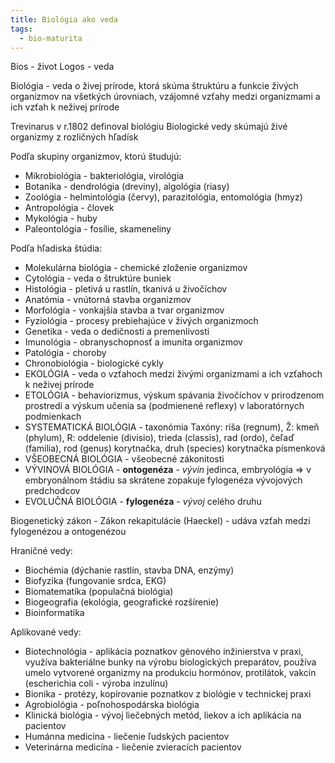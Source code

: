 ```yaml
---
title: Biológia ako veda
tags:
  - bio-maturita
---
```


Bios - život 
Logos - veda 

Biológia - veda o živej prírode, ktorá skúma štruktúru a funkcie živých organizmov na všetkých úrovniach, vzájomné vzťahy medzi organizmami a ich vzťah k neživej prírode 

Trevinarus v r.1802 definoval biológiu 
Biologické vedy skúmajú živé organizmy z rozličných hľadísk 

Podľa skupiny organizmov, ktorú študujú:  
- Mikrobiológia - bakteriológia, virológia 
- Botanika - dendrológia (dreviny), algológia (riasy) 
- Zoológia - helmintológia (červy), parazitológia, entomológia (hmyz) 
- Antropológia - človek 
- Mykológia - huby 
- Paleontológia - fosílie, skameneliny 

Podľa hľadiska štúdia: 
- Molekulárna biológia - chemické zloženie organizmov 
- Cytológia - veda o štruktúre buniek 
- Histológia - pletivá u rastlín, tkanivá u živočíchov 
- Anatómia - vnútorná stavba organizmov 
- Morfológia - vonkajšia stavba a tvar organizmov 
- Fyziológia - procesy prebiehajúce v živých organizmoch 
- Genetika - veda o dedičnosti a premenlivosti 
- Imunológia - obranyschopnosť a imunita organizmov 
- Patológia - choroby
- Chronobiológia - biologické cykly
- EKOLÓGIA - veda o vzťahoch medzi živými organizmami a ich vzťahoch k neživej prírode  
- ETOLÓGIA - behaviorizmus, výskum spávania živočíchov v prirodzenom prostredí a výskum učenia sa (podmienené reflexy) v laboratórnych podmienkach 
- SYSTEMATICKÁ BIOLÓGIA - taxonómia 
	Taxóny: ríša (regnum), Ž: kmeň (phylum), R: oddelenie (divisio), trieda (classis), rad (ordo), čeľaď (familia), rod (genus) korytnačka, druh (species) korytnačka písmenková 
- VŠEOBECNÁ BIOLÓGIA - všeobecné zákonitosti 
- VÝVINOVÁ BIOLÓGIA - **ontogenéza** - *vývin* jedinca, embryológia => v embryonálnom štádiu sa skrátene zopakuje fylogenéza vývojových predchodcov 
- EVOLUČNÁ BIOLÓGIA - **fylogenéza** - *vývoj* celého druhu 

Biogenetický zákon - Zákon rekapitulácie (Haeckel) - udáva vzťah medzi fylogenézou a ontogenézou  

Hraničné vedy: 
- Biochémia (dýchanie rastlín, stavba DNA, enzýmy)
- Biofyzika (fungovanie srdca, EKG)
- Biomatematika (populačná biológia)
- Biogeografia (ekológia, geografické rozšírenie)
- Bioinformatika

Aplikované vedy: 
- Biotechnológia - aplikácia poznatkov génového inžinierstva v praxi, využíva bakteriálne bunky na výrobu biologických preparátov, používa umelo vytvorené organizmy na produkciu hormónov, protilátok, vakcín (escherichia coli - výroba inzulínu)
- Bionika - protézy, kopírovanie poznatkov z biológie v technickej praxi 
- Agrobiológia - poľnohospodárska biológia 
- Klinická biológia - vývoj liečebných metód, liekov a ich aplikácia na pacientov
- Humánna medicína - liečenie ľudských pacientov 
- Veterinárna medicína - liečenie zvieracích pacientov 